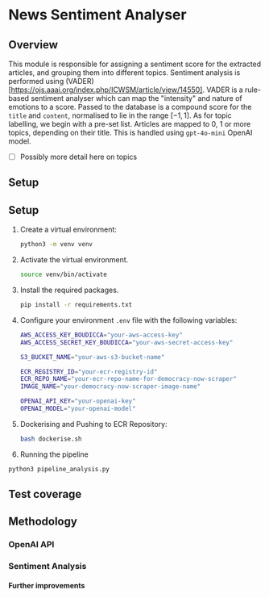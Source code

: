 # News Sentiment Analyser

## Overview

This module is responsible for assigning a sentiment score for the extracted articles, and grouping them into different topics. Sentiment analysis is performed using (VADER)[https://ojs.aaai.org/index.php/ICWSM/article/view/14550]. VADER is a rule-based sentiment analyser which can map the "intensity" and nature of emotions to a score. Passed to the database is a compound score for the `title` and `content`, normalised to lie in the range $[-1,1]$. As for topic labelling, we begin with a pre-set list. Articles are mapped to 0, 1 or more topics, depending on their title. This is handled using `gpt-4o-mini` OpenAI model.

- [ ] Possibly more detail here on topics

## Setup 

## Setup

1. Create a virtual environment:
    ```bash
    python3 -m venv venv
    ```
2. Activate the virtual environment.
    ```bash
    source venv/bin/activate
    ```
3. Install the required packages.
    ```bash
    pip install -r requirements.txt
    ```
4. Configure your environment `.env` file with the following variables:
    ```sh 
    AWS_ACCESS_KEY_BOUDICCA="your-aws-access-key"
    AWS_ACCESS_SECRET_KEY_BOUDICCA="your-aws-secret-access-key"

    S3_BUCKET_NAME="your-aws-s3-bucket-name"

    ECR_REGISTRY_ID="your-ecr-registry-id"
    ECR_REPO_NAME="your-ecr-repo-name-for-democracy-now-scraper"
    IMAGE_NAME="your-democracy-now-scraper-image-name"

    OPENAI_API_KEY="your-openai-key"
    OPENAI_MODEL="your-openai-model"
    ```

5. Dockerising and Pushing to ECR Repository:

    ```sh
    bash dockerise.sh
    ```

6. Running the pipeline 

```sh
python3 pipeline_analysis.py
```

## Test coverage

## Methodology 


### OpenAI API


### Sentiment Analysis 


#### Further improvements 